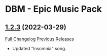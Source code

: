 # DBM - Epic Music Pack

## [1.2.3](https://github.com/ZelionGG/DBM-EpicMusicPack/tree/v1.2.3) (2022-03-29)

[Full Changelog](https://github.com/ZelionGG/DBM-EpicMusicPack/compare/v1.2.2...v1.2.3) [Previous Releases](https://github.com/ZelionGG/DBM-EpicMusicPack/releases)

- Updated "Insomnia" song.
